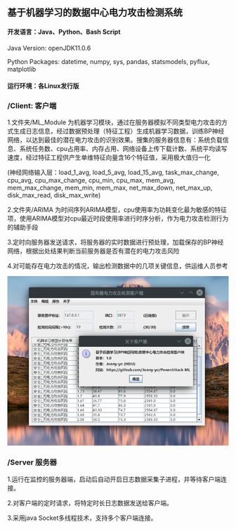## 基于机器学习的数据中心电力攻击检测系统

#### 开发语言：Java、Python、Bash Script

Java Version: openJDK11.0.6

Python Packages: datetime, numpy, sys, pandas, statsmodels, pyflux, matplotlib 

#### 运行环境：各Linux发行版

### /Client: 客户端

1.文件夹/ML_Module 为机器学习模块，通过在服务器模拟不同类型电力攻击的方式生成日志信息，经过数据预处理（特征工程）生成机器学习数据，训练BP神经网络，以达到最佳的潜在电力攻击的识别效果。搜集的服务器信息有：系统负载信息、系统任务数、cpu占用率、内存占用、网络设备上传下载计数、系统平均读写速度，经过特征工程供产生单维特征向量含16个特征值，采用极大值归一化

(神经网络输入层：load_1_avg, load_5_avg, load_15_avg, task_max_change, cpu_avg, cpu_max_change, cpu_min, cpu_max, mem_avg, mem_max_change, mem_min, mem_max, net_max_down, net_max_up, disk_max_read, disk_max_write)

2.文件夹/ARIMA 为时间序列ARIMA模型，cpu使用率为功耗变化最为敏感的特征项，使用ARIMA模型对cpu最近时段使用率进行时序分析，作为电力攻击检测行为的辅助手段

3.定时向服务器发送请求，将服务器的实时数据进行预处理，加载保存的BP神经网络，根据出处结果判断当前服务器是否有潜在的电力攻击风险

4.对可能存在电力攻击的情况，输出检测数据中的几项关键信息，供运维人员参考


![image](https://github.com/Jonny-ye/PowerAttack-ML/blob/master/Client-GUI1.0.png)

### /Server 服务器

1.运行在监控的服务器端，启动后自动开启日志数据采集子进程，并等待客户端连接。

2.对客户端的定时请求，将特定时长日志数据发送给客户端。

3.采用java Socket多线程技术，支持多个客户端连接。
